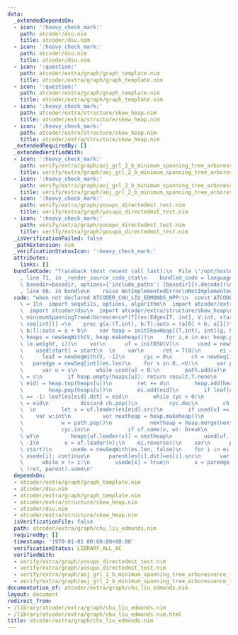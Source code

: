 ```yaml
---
data:
  _extendedDependsOn:
  - icon: ':heavy_check_mark:'
    path: atcoder/dsu.nim
    title: atcoder/dsu.nim
  - icon: ':heavy_check_mark:'
    path: atcoder/dsu.nim
    title: atcoder/dsu.nim
  - icon: ':question:'
    path: atcoder/extra/graph/graph_template.nim
    title: atcoder/extra/graph/graph_template.nim
  - icon: ':question:'
    path: atcoder/extra/graph/graph_template.nim
    title: atcoder/extra/graph/graph_template.nim
  - icon: ':heavy_check_mark:'
    path: atcoder/extra/structure/skew_heap.nim
    title: atcoder/extra/structure/skew_heap.nim
  - icon: ':heavy_check_mark:'
    path: atcoder/extra/structure/skew_heap.nim
    title: atcoder/extra/structure/skew_heap.nim
  _extendedRequiredBy: []
  _extendedVerifiedWith:
  - icon: ':heavy_check_mark:'
    path: verify/extra/graph/aoj_grl_2_b_minimum_spanning_tree_arborescence_test.nim
    title: verify/extra/graph/aoj_grl_2_b_minimum_spanning_tree_arborescence_test.nim
  - icon: ':heavy_check_mark:'
    path: verify/extra/graph/aoj_grl_2_b_minimum_spanning_tree_arborescence_test.nim
    title: verify/extra/graph/aoj_grl_2_b_minimum_spanning_tree_arborescence_test.nim
  - icon: ':heavy_check_mark:'
    path: verify/extra/graph/yosupo_directedmst_test.nim
    title: verify/extra/graph/yosupo_directedmst_test.nim
  - icon: ':heavy_check_mark:'
    path: verify/extra/graph/yosupo_directedmst_test.nim
    title: verify/extra/graph/yosupo_directedmst_test.nim
  _isVerificationFailed: false
  _pathExtension: nim
  _verificationStatusIcon: ':heavy_check_mark:'
  attributes:
    links: []
  bundledCode: "Traceback (most recent call last):\n  File \"/opt/hostedtoolcache/Python/3.9.6/x64/lib/python3.9/site-packages/onlinejudge_verify/documentation/build.py\"\
    , line 71, in _render_source_code_stat\n    bundled_code = language.bundle(stat.path,\
    \ basedir=basedir, options={'include_paths': [basedir]}).decode()\n  File \"/opt/hostedtoolcache/Python/3.9.6/x64/lib/python3.9/site-packages/onlinejudge_verify/languages/nim.py\"\
    , line 86, in bundle\n    raise NotImplementedError\nNotImplementedError\n"
  code: "when not declared ATCODER_CHU_LIU_EDMONDS_HPP:\n  const ATCODER_CHU_LIU_EDMONDS_HPP*\
    \ = 1\n  import sequtils, options, algorithm\n  import atcoder/extra/graph/graph_template\n\
    \  import atcoder/dsu\n  import atcoder/extra/structure/skew_heap\n  \n  proc\
    \ minimumSpanningTreeArborescence*[T](es:Edges[T, int], V:int, start:int):Option[(T,\
    \ seq[int])] =\n    proc g(a:(T,int), b:T):auto = (a[0] + b, a[1])\n    proc h(a:T,\
    \ b:T):auto = a + b\n    var heap = initSkewHeap[(T,int), int](g, h)\n    var\
    \ heaps = newSeqWith(V, heap.makeheap())\n    for i,e in es: heap.push(heaps[e.dst],\
    \ (e.weight, i))\n    var\n      uf = initDSU(V)\n      used = newSeqWith(V, -1)\n\
    \    used[start] = start\n  \n    var\n      ret = T(0)\n      ei = newSeq[int]()\n\
    \      leaf = newSeqWith(V, -1)\n      cyc = 0\n      ch = newSeq[int]()\n   \
    \   paredge = newSeq[int](es.len)\n    for s in 0..<V:\n      var path = newSeq[int]()\n\
    \      var u = s\n      while used[u] < 0:\n        path.add(u)\n        used[u]\
    \ = s\n        if heap.empty(heaps[u]): return result.T.none\n        let (d,\
    \ eid) = heap.top(heaps[u])\n        ret += d\n        heap.add(heaps[u], -d)\n\
    \        heap.pop(heaps[u])\n        ei.add(eid)\n        if leaf[es[eid].dst]\
    \ == -1: leaf[es[eid].dst] = eid\n        while cyc > 0:\n          paredge[ch[^1]]\
    \ = eid\n          discard ch.pop()\n          cyc.dec\n        ch.add(eid)\n\
    \  \n        let v = uf.leader(es[eid].src)\n        if used[v] == s:\n      \
    \    var w:int\n          var nextheap = heap.makeheap()\n          while true:\n\
    \            w = path.pop()\n            nextheap = heap.merge(nextheap, heaps[w]);\n\
    \            cyc.inc\n            if uf.same(v, w): break\n            else: uf.merge(v,\
    \ w)\n          heaps[uf.leader(v)] = nextheap\n          used[uf.leader(v)] =\
    \ -1\n        u = uf.leader(v);\n    ei.reverse()\n    var\n      parent = newSeqWith(V,\
    \ start)\n      usede = newSeqWith(es.len, false)\n    for i in ei:\n      if\
    \ usede[i]: continue\n      parent[es[i].dst]=es[i].src\n      var x = leaf[es[i].dst]\n\
    \      while x != i:\n        usede[x] = true\n        x = paredge[x]\n    return\
    \ (ret, parent).some\n"
  dependsOn:
  - atcoder/extra/graph/graph_template.nim
  - atcoder/dsu.nim
  - atcoder/extra/graph/graph_template.nim
  - atcoder/extra/structure/skew_heap.nim
  - atcoder/dsu.nim
  - atcoder/extra/structure/skew_heap.nim
  isVerificationFile: false
  path: atcoder/extra/graph/chu_liu_edmonds.nim
  requiredBy: []
  timestamp: '1970-01-01 00:00:00+00:00'
  verificationStatus: LIBRARY_ALL_AC
  verifiedWith:
  - verify/extra/graph/yosupo_directedmst_test.nim
  - verify/extra/graph/yosupo_directedmst_test.nim
  - verify/extra/graph/aoj_grl_2_b_minimum_spanning_tree_arborescence_test.nim
  - verify/extra/graph/aoj_grl_2_b_minimum_spanning_tree_arborescence_test.nim
documentation_of: atcoder/extra/graph/chu_liu_edmonds.nim
layout: document
redirect_from:
- /library/atcoder/extra/graph/chu_liu_edmonds.nim
- /library/atcoder/extra/graph/chu_liu_edmonds.nim.html
title: atcoder/extra/graph/chu_liu_edmonds.nim
---
```

